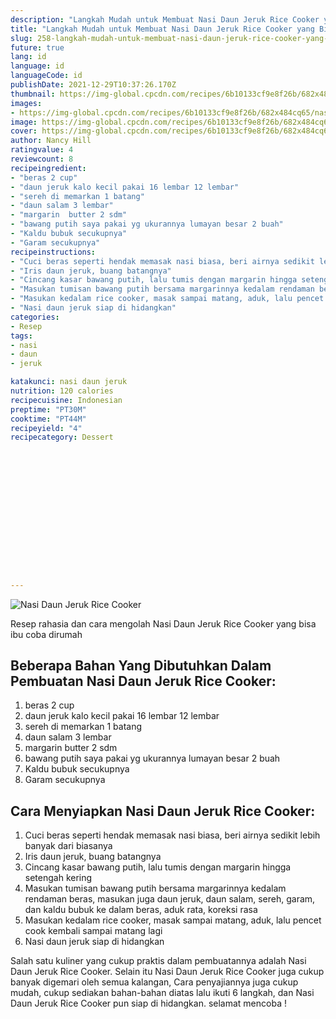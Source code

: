 ```yaml
---
description: "Langkah Mudah untuk Membuat Nasi Daun Jeruk Rice Cooker yang Bisa Manjain Lidah"
title: "Langkah Mudah untuk Membuat Nasi Daun Jeruk Rice Cooker yang Bisa Manjain Lidah"
slug: 258-langkah-mudah-untuk-membuat-nasi-daun-jeruk-rice-cooker-yang-bisa-manjain-lidah
future: true
lang: id
language: id
languageCode: id
publishDate: 2021-12-29T10:37:26.170Z 
thumbnail: https://img-global.cpcdn.com/recipes/6b10133cf9e8f26b/682x484cq65/nasi-daun-jeruk-rice-cooker-foto-resep-utama.webp
images:
- https://img-global.cpcdn.com/recipes/6b10133cf9e8f26b/682x484cq65/nasi-daun-jeruk-rice-cooker-foto-resep-utama.webp
image: https://img-global.cpcdn.com/recipes/6b10133cf9e8f26b/682x484cq65/nasi-daun-jeruk-rice-cooker-foto-resep-utama.webp
cover: https://img-global.cpcdn.com/recipes/6b10133cf9e8f26b/682x484cq65/nasi-daun-jeruk-rice-cooker-foto-resep-utama.webp
author: Nancy Hill
ratingvalue: 4
reviewcount: 8
recipeingredient:
- "beras 2 cup"
- "daun jeruk kalo kecil pakai 16 lembar 12 lembar"
- "sereh di memarkan 1 batang"
- "daun salam 3 lembar"
- "margarin  butter 2 sdm"
- "bawang putih saya pakai yg ukurannya lumayan besar 2 buah"
- "Kaldu bubuk secukupnya"
- "Garam secukupnya"
recipeinstructions:
- "Cuci beras seperti hendak memasak nasi biasa, beri airnya sedikit lebih banyak dari biasanya"
- "Iris daun jeruk, buang batangnya"
- "Cincang kasar bawang putih, lalu tumis dengan margarin hingga setengah kering"
- "Masukan tumisan bawang putih bersama margarinnya kedalam rendaman beras, masukan juga daun jeruk, daun salam, sereh, garam, dan kaldu bubuk ke dalam beras, aduk rata, koreksi rasa"
- "Masukan kedalam rice cooker, masak sampai matang, aduk, lalu pencet cook kembali sampai matang lagi"
- "Nasi daun jeruk siap di hidangkan"
categories:
- Resep
tags:
- nasi
- daun
- jeruk

katakunci: nasi daun jeruk 
nutrition: 120 calories
recipecuisine: Indonesian
preptime: "PT30M"
cooktime: "PT44M"
recipeyield: "4"
recipecategory: Dessert


     
    
    
    
    
    
    
    
    
    
    
      
    
---
```



![Nasi Daun Jeruk Rice Cooker](https://img-global.cpcdn.com/recipes/6b10133cf9e8f26b/682x484cq65/nasi-daun-jeruk-rice-cooker-foto-resep-utama.webp)

Resep rahasia dan cara mengolah  Nasi Daun Jeruk Rice Cooker yang bisa ibu coba dirumah

<!--inarticleads1-->

## Beberapa Bahan Yang Dibutuhkan Dalam Pembuatan Nasi Daun Jeruk Rice Cooker:

1. beras 2 cup
1. daun jeruk kalo kecil pakai 16 lembar 12 lembar
1. sereh di memarkan 1 batang
1. daun salam 3 lembar
1. margarin  butter 2 sdm
1. bawang putih saya pakai yg ukurannya lumayan besar 2 buah
1. Kaldu bubuk secukupnya
1. Garam secukupnya



<!--inarticleads2-->

## Cara Menyiapkan Nasi Daun Jeruk Rice Cooker:

1. Cuci beras seperti hendak memasak nasi biasa, beri airnya sedikit lebih banyak dari biasanya
1. Iris daun jeruk, buang batangnya
1. Cincang kasar bawang putih, lalu tumis dengan margarin hingga setengah kering
1. Masukan tumisan bawang putih bersama margarinnya kedalam rendaman beras, masukan juga daun jeruk, daun salam, sereh, garam, dan kaldu bubuk ke dalam beras, aduk rata, koreksi rasa
1. Masukan kedalam rice cooker, masak sampai matang, aduk, lalu pencet cook kembali sampai matang lagi
1. Nasi daun jeruk siap di hidangkan




Salah satu kuliner yang cukup praktis dalam pembuatannya adalah  Nasi Daun Jeruk Rice Cooker. Selain itu  Nasi Daun Jeruk Rice Cooker  juga cukup banyak digemari oleh semua kalangan, Cara penyajiannya juga cukup mudah, cukup sediakan bahan-bahan diatas lalu ikuti 6 langkah, dan  Nasi Daun Jeruk Rice Cooker  pun siap di hidangkan. selamat mencoba !
